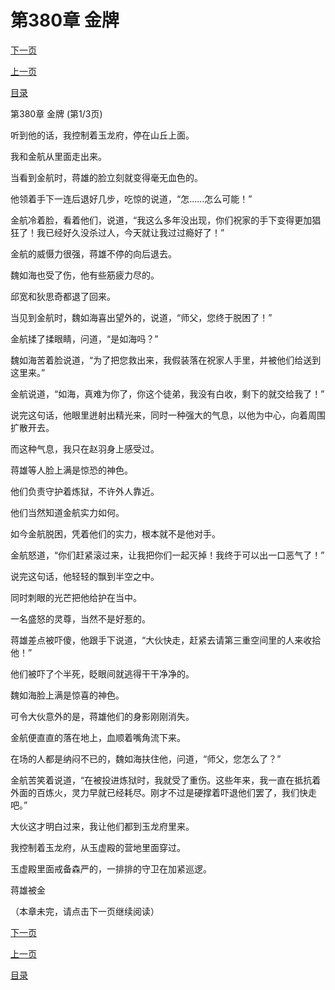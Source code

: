 <h1>第380章   金牌</h1>
            <div><p><a href="./1138_%E7%AC%AC380%E7%AB%A0_%E9%87%91%E7%89%8C.md">下一页</a></p><p><a href="./1136_%E7%AC%AC379%E7%AB%A0_%E5%B2%A9%E6%B5%86.md">上一页</a></p><p><a href="../">目录</a></p></div>
            <div><p>第380章   金牌 (第1/3页)</p><p>听到他的话，我控制着玉龙府，停在山丘上面。</p><p>我和金航从里面走出来。</p><p>当看到金航时，蒋雄的脸立刻就变得毫无血色的。</p><p>他领着手下一连后退好几步，吃惊的说道，“怎……怎么可能！”</p><p>金航冷着脸，看着他们，说道，“我这么多年没出现，你们祝家的手下变得更加猖狂了！我已经好久没杀过人，今天就让我过过瘾好了！”</p><p>金航的威慑力很强，蒋雄不停的向后退去。</p><p>魏如海也受了伤，他有些筋疲力尽的。</p><p>邱宽和狄思奇都退了回来。</p><p>当见到金航时，魏如海喜出望外的，说道，“师父，您终于脱困了！”</p><p>金航揉了揉眼睛，问道，“是如海吗？”</p><p>魏如海苦着脸说道，“为了把您救出来，我假装落在祝家人手里，并被他们给送到这里来。”</p><p>金航说道，“如海，真难为你了，你这个徒弟，我没有白收，剩下的就交给我了！”</p><p>说完这句话，他眼里迸射出精光来，同时一种强大的气息，以他为中心，向着周围扩散开去。</p><p>而这种气息，我只在赵羽身上感受过。</p><p>蒋雄等人脸上满是惊恐的神色。</p><p>他们负责守护着炼狱，不许外人靠近。</p><p>他们当然知道金航实力如何。</p><p>如今金航脱困，凭着他们的实力，根本就不是他对手。</p><p>金航怒道，“你们赶紧滚过来，让我把你们一起灭掉！我终于可以出一口恶气了！”</p><p>说完这句话，他轻轻的飘到半空之中。</p><p>同时刺眼的光芒把他给护在当中。</p><p>一名盛怒的灵尊，当然不是好惹的。</p><p>蒋雄差点被吓傻，他跟手下说道，“大伙快走，赶紧去请第三重空间里的人来收拾他！”</p><p>他们被吓了个半死，眨眼间就逃得干干净净的。</p><p>魏如海脸上满是惊喜的神色。</p><p>可令大伙意外的是，蒋雄他们的身影刚刚消失。</p><p>金航便直直的落在地上，血顺着嘴角流下来。</p><p>在场的人都是纳闷不已的，魏如海扶住他，问道，“师父，您怎么了？”</p><p>金航苦笑着说道，“在被投进炼狱时，我就受了重伤。这些年来，我一直在抵抗着外面的百炼火，灵力早就已经耗尽。刚才不过是硬撑着吓退他们罢了，我们快走吧。”</p><p>大伙这才明白过来，我让他们都到玉龙府里来。</p><p>我控制着玉龙府，从玉虚殿的营地里面穿过。</p><p>玉虚殿里面戒备森严的，一排排的守卫在加紧巡逻。</p><p>蒋雄被金</p><p>（本章未完，请点击下一页继续阅读）</p></div>
            <div><p><a href="./1138_%E7%AC%AC380%E7%AB%A0_%E9%87%91%E7%89%8C.md">下一页</a></p><p><a href="./1136_%E7%AC%AC379%E7%AB%A0_%E5%B2%A9%E6%B5%86.md">上一页</a></p><p><a href="../">目录</a></p></div>
